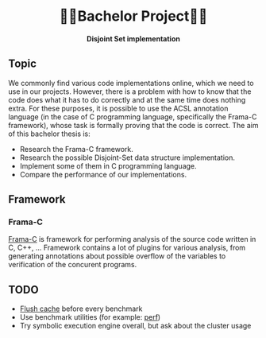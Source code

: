 <h1 align="center">
  🧑‍🎓Bachelor Project🧑‍🎓
</h1>
<h4 align="center"> Disjoint Set implementation </h4>

## Topic
We commonly find various code implementations online, which we need to use in our projects. However, there is a problem with how to know that the code does what it has to do correctly and at the same time does nothing extra. For these purposes, it is possible to use the ACSL annotation language (in the case of C programming language, specifically the Frama-C framework), whose task is formally proving that the code is correct. The aim of this bachelor thesis is: 
* Research the Frama-C framework. 
* Research the possible Disjoint-Set data structure implementation. 
* Implement some of them in C programming language.
* Compare the performance of our implementations.

## Framework
### Frama-C
[Frama-C](https://frama-c.com/) is framework for performing analysis of the source code written in C, C++, ...
Framework contains a lot of plugins for various analysis, from generating annotations about possible overflow of the variables to verification of the concurent programs.


## TODO
* [Flush cache](https://www.tecmint.com/clear-ram-memory-cache-buffer-and-swap-space-on-linux/) before every benchmark
* Use benchmark utilities (for example: [perf](https://perf.wiki.kernel.org/index.php/Main_Page))
* Try symbolic execution engine overall, but ask about the cluster usage
